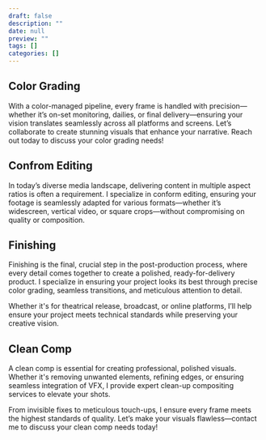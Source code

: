 ```yaml
---
draft: false
description: ""
date: null
preview: ""
tags: []
categories: []
---
```

## Color Grading
With a color-managed pipeline, every frame is handled with precision—whether it’s on-set monitoring, dailies, or final delivery—ensuring your vision translates seamlessly across all platforms and screens. Let’s collaborate to create stunning visuals that enhance your narrative. Reach out today to discuss your color grading needs!
## Confrom Editing
In today’s diverse media landscape, delivering content in multiple aspect ratios is often a requirement. I specialize in conform editing, ensuring your footage is seamlessly adapted for various formats—whether it’s widescreen, vertical video, or square crops—without compromising on quality or composition.
## Finishing
Finishing is the final, crucial step in the post-production process, where every detail comes together to create a polished, ready-for-delivery product. I specialize in ensuring your project looks its best through precise color grading, seamless transitions, and meticulous attention to detail.

Whether it's for theatrical release, broadcast, or online platforms, I’ll help ensure your project meets technical standards while preserving your creative vision.
## Clean Comp
A clean comp is essential for creating professional, polished visuals. Whether it's removing unwanted elements, refining edges, or ensuring seamless integration of VFX, I provide expert clean-up compositing services to elevate your shots.

From invisible fixes to meticulous touch-ups, I ensure every frame meets the highest standards of quality. Let’s make your visuals flawless—contact me to discuss your clean comp needs today!
